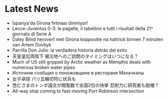 # Latest News
-  İspanya'da Girona fırtınası dinmiyor!
-  Lecce-Juventus 0-3: le pagelle, il tabellino e tutti i risultati della 21^ giornata di Serie A
-  Daley Blind herovert met Girona koppositie na hattrick binnen 7 minuten van Artem Dovbyk
-  Parrilla Don Julio: la verdadera historia detrás del éxito
-  天皇皇后両陛下 被災地へのご訪問のタイミングはいつになる？
-  Much of US still gripped by Arctic weather as Memphis deals with numerous broken water pipes
-  Источник сообщил о поножовщине в ресторане Махачкалы
-  女子卓球 パリ五輪切符に伏兵も
-  悠仁さまのトンボ論文が閲覧数で全国2位の快挙 忍耐力に研究者も脱帽？
-  All-way stop coming to fast-moving Port Robinson intersection
